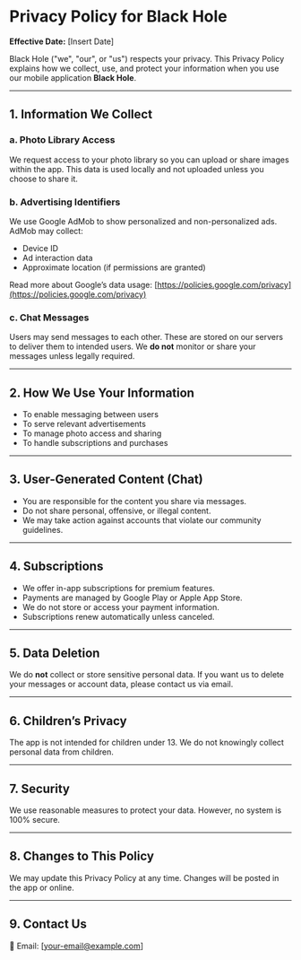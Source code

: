 # Privacy Policy for Black Hole

**Effective Date:** [Insert Date]

Black Hole ("we", "our", or "us") respects your privacy. This Privacy Policy explains how we collect, use, and protect your information when you use our mobile application **Black Hole**.

---

## 1. Information We Collect

### a. Photo Library Access
We request access to your photo library so you can upload or share images within the app. This data is used locally and not uploaded unless you choose to share it.

### b. Advertising Identifiers
We use Google AdMob to show personalized and non-personalized ads. AdMob may collect:
- Device ID
- Ad interaction data
- Approximate location (if permissions are granted)

Read more about Google’s data usage: [https://policies.google.com/privacy](https://policies.google.com/privacy)

### c. Chat Messages
Users may send messages to each other. These are stored on our servers to deliver them to intended users. We **do not** monitor or share your messages unless legally required.

---

## 2. How We Use Your Information

- To enable messaging between users
- To serve relevant advertisements
- To manage photo access and sharing
- To handle subscriptions and purchases

---

## 3. User-Generated Content (Chat)

- You are responsible for the content you share via messages.
- Do not share personal, offensive, or illegal content.
- We may take action against accounts that violate our community guidelines.

---

## 4. Subscriptions

- We offer in-app subscriptions for premium features.
- Payments are managed by Google Play or Apple App Store.
- We do not store or access your payment information.
- Subscriptions renew automatically unless canceled.

---

## 5. Data Deletion

We do **not** collect or store sensitive personal data. If you want us to delete your messages or account data, please contact us via email.

---

## 6. Children’s Privacy

The app is not intended for children under 13. We do not knowingly collect personal data from children.

---

## 7. Security

We use reasonable measures to protect your data. However, no system is 100% secure.

---

## 8. Changes to This Policy

We may update this Privacy Policy at any time. Changes will be posted in the app or online.

---

## 9. Contact Us

📧 Email: [your-email@example.com]
